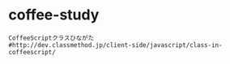 # coffee-study
```
CoffeeScriptクラスひながた
#http://dev.classmethod.jp/client-side/javascript/class-in-coffeescript/
```
